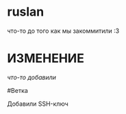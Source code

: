 ﻿# ruslan

что-то до того как мы закоммитили :3

# ИЗМЕНЕНИЕ 

*что-то добавили*

#Ветка

Добавили SSH-ключ